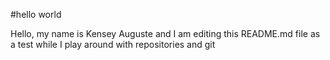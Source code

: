 #hello world
 
Hello, my name is Kensey Auguste and I am editing this README.md file as a test while I play around with repositories and git 


